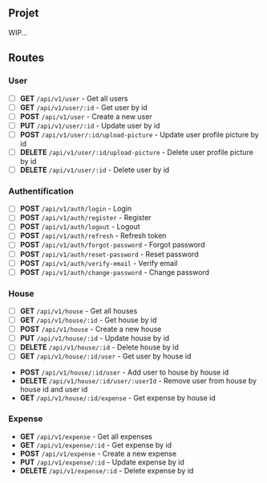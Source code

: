 Projet
---
WIP...

Routes 
---

### User

- [ ] **GET** `/api/v1/user` - Get all users
- [ ] **GET** `/api/v1/user/:id` - Get user by id
- [ ] **POST** `/api/v1/user` - Create a new user
- [ ] **PUT** `/api/v1/user/:id` - Update user by id
- [ ] **POST** `/api/v1/user/:id/upload-picture` - Update user profile picture by id
- [ ] **DELETE** `/api/v1/user/:id/upload-picture` - Delete user profile picture by id
- [ ] **DELETE** `/api/v1/user/:id` - Delete user by id

### Authentification

- [ ] **POST** `/api/v1/auth/login` - Login
- [ ] **POST** `/api/v1/auth/register` - Register
- [ ] **POST** `/api/v1/auth/logout` - Logout
- [ ] **POST** `/api/v1/auth/refresh` - Refresh token
- [ ] **POST** `/api/v1/auth/forgot-password` - Forgot password
- [ ] **POST** `/api/v1/auth/reset-password` - Reset password
- [ ] **POST** `/api/v1/auth/verify-email` - Verify email
- [ ] **POST** `/api/v1/auth/change-password` - Change password

### House

- [ ] **GET** `/api/v1/house` - Get all houses
- [ ] **GET** `/api/v1/house/:id` - Get house by id
- [ ] **POST** `/api/v1/house` - Create a new house
- [ ] **PUT** `/api/v1/house/:id` - Update house by id
- [ ] **DELETE** `/api/v1/house/:id` - Delete house by id
- [ ] **GET** `/api/v1/house/:id/user` - Get user by house id
- **POST** `/api/v1/house/:id/user` - Add user to house by house id
- **DELETE** `/api/v1/house/:id/user/:userId` - Remove user from house by house id and user id
- **GET** `/api/v1/house/:id/expense` - Get expense by house id

### Expense

- **GET** `/api/v1/expense` - Get all expenses
- **GET** `/api/v1/expense/:id` - Get expense by id
- **POST** `/api/v1/expense` - Create a new expense
- **PUT** `/api/v1/expense/:id` - Update expense by id
- **DELETE** `/api/v1/expense/:id` - Delete expense by id

